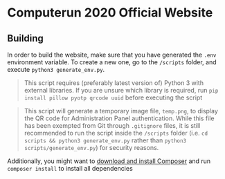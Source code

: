 # Computerun 2020 Official Website

## Building
In order to build the website, make sure that you have generated the `.env` environment variable. To create a new one, go to the `/scripts` folder, and execute `python3 generate_env.py`.

> This script requires (preferably latest version of) Python 3 with external libraries. If you are unsure which library is required, run `pip install pillow pyotp qrcode uuid` before executing the script

> This script will generate a temporary image file, `temp.png`, to display the QR code for Administration Panel authentication. While this file has been exempted from Git through `.gitignore` files, it is still recommended to run the script inside the `/scripts` folder (i.e. `cd scripts && python3 generate_env.py` rather than `python3 scripts/generate_env.py`) for security reasons.

Additionally, you might want to [download and install Composer](https://getcomposer.org/download) and run `composer install` to install all dependencies